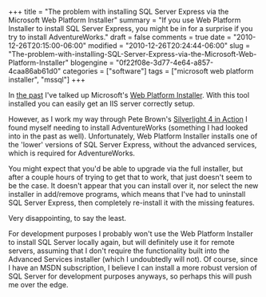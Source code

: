 +++
title = "The problem with installing SQL Server Express via the Microsoft Web Platform Installer"
summary = "If you use Web Platform Installer to install SQL Server Express, you might be in for a surprise if you try to install AdventureWorks."
draft = false
comments = true
date = "2010-12-26T20:15:00-06:00"
modified = "2010-12-26T20:24:44-06:00"
slug = "The-problem-with-installing-SQL-Server-Express-via-the-Microsoft-Web-Platform-Installer"
blogengine = "0f22f08e-3d77-4e64-a857-4caa86ab61d0"
categories = ["software"]
tags = ["microsoft web platform installer", "mssql"]
+++

<p>In <a href="http://strivinglife.com/words/?tag=/microsoft-web-platform-installer">the past</a> I've talked up Microsoft's <a rel="external" href="http://www.microsoft.com/web/">Web Platform Installer</a>. With this tool installed you can easily get an IIS server correctly setup.</p>
<p>However, as I work my way through Pete Brown's <a rel="external" href="http://www.amazon.com/gp/product/1935182374?tag=strivinglifen-20">Silverlight 4 in Action</a> I found myself needing to install AdventureWorks (something I had looked into in the past as well). Unfortunately, Web Platform Installer installs one of the 'lower' versions of SQL Server Express, without the advanced services, which is required for AdventureWorks.</p>
<p>You might expect that you'd be able to upgrade via the full installer, but after a couple hours of trying to get that to work, that just doesn't seem to be the case. It doesn't appear that you can install over it, nor select the new installer in add/remove programs, which means that I've had to uninstall SQL Server Express, then completely re-install it with the missing features.</p>
<p>Very disappointing, to say the least.</p>
<p>For development purposes I probably won't use the Web Platform Installer to install SQL Server locally again, but will definitely use it for remote servers, assuming that I don't require the functionality built into the Advanced Services installer (which I undoubtedly will not). Of course, since I have an MSDN subscription, I believe I can install a more robust version of SQL Server for development purposes anyways, so perhaps this will push me over the edge.</p>
